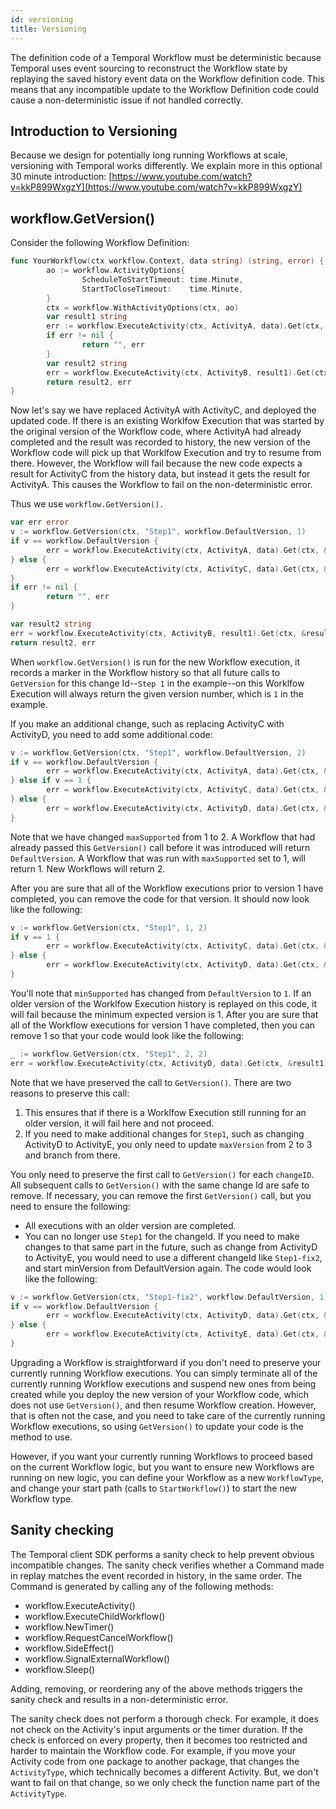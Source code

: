 ```yaml
---
id: versioning
title: Versioning
---
```


The definition code of a Temporal Workflow must be deterministic because Temporal uses event sourcing
to reconstruct the Workflow state by replaying the saved history event data on the Workflow
definition code. This means that any incompatible update to the Workflow Definition code could cause
a non-deterministic issue if not handled correctly.

## Introduction to Versioning

Because we design for potentially long running Workflows at scale, versioning with Temporal works differently. We explain more in this optional 30 minute introduction: [https://www.youtube.com/watch?v=kkP899WxgzY](https://www.youtube.com/watch?v=kkP899WxgzY)

## workflow.GetVersion()

Consider the following Workflow Definition:

```go
func YourWorkflow(ctx workflow.Context, data string) (string, error) {
        ao := workflow.ActivityOptions{
                ScheduleToStartTimeout: time.Minute,
                StartToCloseTimeout:    time.Minute,
        }
        ctx = workflow.WithActivityOptions(ctx, ao)
        var result1 string
        err := workflow.ExecuteActivity(ctx, ActivityA, data).Get(ctx, &result1)
        if err != nil {
                return "", err
        }
        var result2 string
        err = workflow.ExecuteActivity(ctx, ActivityB, result1).Get(ctx, &result2)
        return result2, err
}
```

Now let's say we have replaced ActivityA with ActivityC, and deployed the updated code. If there
is an existing Worklfow Execution that was started by the original version of the Workflow code, where
ActivityA had already completed and the result was recorded to history, the new version of the Workflow
code will pick up that Worklfow Execution and try to resume from there. However, the Workflow will fail
because the new code expects a result for ActivityC from the history data, but instead it gets the
result for ActivityA. This causes the Workflow to fail on the non-deterministic error.

Thus we use `workflow.GetVersion().`

```go
var err error
v := workflow.GetVersion(ctx, "Step1", workflow.DefaultVersion, 1)
if v == workflow.DefaultVersion {
        err = workflow.ExecuteActivity(ctx, ActivityA, data).Get(ctx, &result1)
} else {
        err = workflow.ExecuteActivity(ctx, ActivityC, data).Get(ctx, &result1)
}
if err != nil {
        return "", err
}

var result2 string
err = workflow.ExecuteActivity(ctx, ActivityB, result1).Get(ctx, &result2)
return result2, err
```

When `workflow.GetVersion()` is run for the new Workflow execution, it records a marker in the Workflow
history so that all future calls to `GetVersion` for this change Id--`Step 1` in the example--on this
Worklfow Execution will always return the given version number, which is `1` in the example.

If you make an additional change, such as replacing ActivityC with ActivityD, you need to
add some additional code:

```go
v := workflow.GetVersion(ctx, "Step1", workflow.DefaultVersion, 2)
if v == workflow.DefaultVersion {
        err = workflow.ExecuteActivity(ctx, ActivityA, data).Get(ctx, &result1)
} else if v == 1 {
        err = workflow.ExecuteActivity(ctx, ActivityC, data).Get(ctx, &result1)
} else {
        err = workflow.ExecuteActivity(ctx, ActivityD, data).Get(ctx, &result1)
}
```

Note that we have changed `maxSupported` from 1 to 2. A Workflow that had already passed this
`GetVersion()` call before it was introduced will return `DefaultVersion`. A Workflow that was run
with `maxSupported` set to 1, will return 1. New Workflows will return 2.

After you are sure that all of the Workflow executions prior to version 1 have completed, you can
remove the code for that version. It should now look like the following:

```go
v := workflow.GetVersion(ctx, "Step1", 1, 2)
if v == 1 {
        err = workflow.ExecuteActivity(ctx, ActivityC, data).Get(ctx, &result1)
} else {
        err = workflow.ExecuteActivity(ctx, ActivityD, data).Get(ctx, &result1)
}
```

You'll note that `minSupported` has changed from `DefaultVersion` to `1`. If an older version of the
Worklfow Execution history is replayed on this code, it will fail because the minimum expected version
is 1. After you are sure that all of the Workflow executions for version 1 have completed, then you
can remove 1 so that your code would look like the following:

```go
_ := workflow.GetVersion(ctx, "Step1", 2, 2)
err = workflow.ExecuteActivity(ctx, ActivityD, data).Get(ctx, &result1)
```

Note that we have preserved the call to `GetVersion()`. There are two reasons to preserve this call:

1. This ensures that if there is a Worklfow Execution still running for an older version, it will
   fail here and not proceed.
2. If you need to make additional changes for `Step1`, such as changing ActivityD to ActivityE, you
   only need to update `maxVersion` from 2 to 3 and branch from there.

You only need to preserve the first call to `GetVersion()` for each `changeID`. All subsequent calls to
`GetVersion()` with the same change Id are safe to remove. If necessary, you can remove the first
`GetVersion()` call, but you need to ensure the following:

- All executions with an older version are completed.
- You can no longer use `Step1` for the changeId. If you need to make changes to that same part in
  the future, such as change from ActivityD to ActivityE, you would need to use a different changeId
  like `Step1-fix2`, and start minVersion from DefaultVersion again. The code would look like the
  following:

```go
v := workflow.GetVersion(ctx, "Step1-fix2", workflow.DefaultVersion, 1)
if v == workflow.DefaultVersion {
        err = workflow.ExecuteActivity(ctx, ActivityD, data).Get(ctx, &result1)
} else {
        err = workflow.ExecuteActivity(ctx, ActivityE, data).Get(ctx, &result1)
}
```

Upgrading a Workflow is straightforward if you don't need to preserve your currently running
Workflow executions. You can simply terminate all of the currently running Workflow executions and
suspend new ones from being created while you deploy the new version of your Workflow code, which does
not use `GetVersion()`, and then resume Workflow creation. However, that is often not the case, and
you need to take care of the currently running Workflow executions, so using `GetVersion()` to update
your code is the method to use.

However, if you want your currently running Workflows to proceed based on the current Workflow logic,
but you want to ensure new Workflows are running on new logic, you can define your Workflow as a
new `WorkflowType`, and change your start path (calls to `StartWorkflow()`) to start the new Workflow
type.

## Sanity checking

The Temporal client SDK performs a sanity check to help prevent obvious incompatible changes.
The sanity check verifies whether a Command made in replay matches the event recorded in history,
in the same order. The Command is generated by calling any of the following methods:

- workflow.ExecuteActivity()
- workflow.ExecuteChildWorkflow()
- workflow.NewTimer()
- workflow.RequestCancelWorkflow()
- workflow.SideEffect()
- workflow.SignalExternalWorkflow()
- workflow.Sleep()

Adding, removing, or reordering any of the above methods triggers the sanity check and results in
a non-deterministic error.

The sanity check does not perform a thorough check. For example, it does not check on the Activity's
input arguments or the timer duration. If the check is enforced on every property, then it becomes
too restricted and harder to maintain the Workflow code. For example, if you move your Activity code
from one package to another package, that changes the `ActivityType`, which technically becomes a different
Activity. But, we don't want to fail on that change, so we only check the function name part of the
`ActivityType`.

